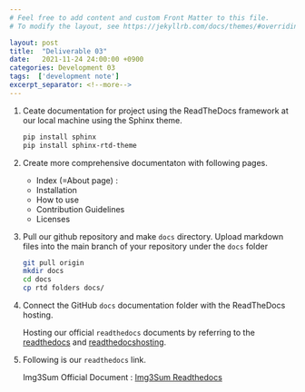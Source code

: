 ```yaml
---
# Feel free to add content and custom Front Matter to this file.
# To modify the layout, see https://jekyllrb.com/docs/themes/#overriding-theme-defaults

layout: post
title:  "Deliverable 03"
date:   2021-11-24 24:00:00 +0900
categories: Development 03
tags:  ['development note']
excerpt_separator: <!--more-->
---
```


1.  Ceate documentation for project using the ReadTheDocs framework at our local machine using the Sphinx theme.

    ```bash
    pip install sphinx 
    pip install sphinx-rtd-theme
    ```

<!--more-->

2.  Create more comprehensive documentaton with following pages.

    * Index (=About page) : 
    * Installation
    * How to use
    * Contribution Guidelines
    * Licenses

3.  Pull our github repository and make  `docs` directory. Upload markdown files into the main branch of your repository under the `docs` folder

    ```bash
    git pull origin
    mkdir docs
    cd docs
    cp rtd folders docs/
    ```

4.  Connect the GitHub `docs`  documentation folder with the ReadTheDocs hosting.
    
    Hosting our official `readthedocs` documents by referring to the [readthedocs] and [readthedocshosting].

5. Following is our `readthedocs` link.

    Img3Sum Official Document : [Img3Sum Readthedocs] 

[readthedocs]: https://readthedocs.org/
[readthedocshosting]: https://www.youtube.com/watch?v=OdVKFkZQyTo&list=PLPDCBPbzk1AYghqYazE7Cxt3p7edml8I7&index=23
[Img3Sum Readthedocs]: https://img3sum.readthedocs.io/en/main/